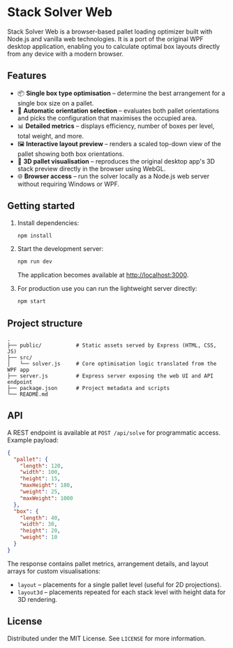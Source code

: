 # Stack Solver Web

Stack Solver Web is a browser-based pallet loading optimizer built with Node.js and vanilla web technologies. It is a port of the original WPF desktop application, enabling you to calculate optimal box layouts directly from any device with a modern browser.

## Features

- 📦 **Single box type optimisation** – determine the best arrangement for a single box size on a pallet.
- 📐 **Automatic orientation selection** – evaluates both pallet orientations and picks the configuration that maximises the occupied area.
- 📊 **Detailed metrics** – displays efficiency, number of boxes per level, total weight, and more.
- 🖼️ **Interactive layout preview** – renders a scaled top-down view of the pallet showing both box orientations.
- 🧱 **3D pallet visualisation** – reproduces the original desktop app's 3D stack preview directly in the browser using WebGL.
- 🌐 **Browser access** – run the solver locally as a Node.js web server without requiring Windows or WPF.

## Getting started

1. Install dependencies:

   ```bash
   npm install
   ```

2. Start the development server:

   ```bash
   npm run dev
   ```

   The application becomes available at [http://localhost:3000](http://localhost:3000).

3. For production use you can run the lightweight server directly:

   ```bash
   npm start
   ```

## Project structure

```
.
├── public/           # Static assets served by Express (HTML, CSS, JS)
├── src/
│   └── solver.js     # Core optimisation logic translated from the WPF app
├── server.js         # Express server exposing the web UI and API endpoint
├── package.json      # Project metadata and scripts
└── README.md
```

## API

A REST endpoint is available at `POST /api/solve` for programmatic access. Example payload:

```json
{
  "pallet": {
    "length": 120,
    "width": 100,
    "height": 15,
    "maxHeight": 180,
    "weight": 25,
    "maxWeight": 1000
  },
  "box": {
    "length": 40,
    "width": 30,
    "height": 20,
    "weight": 10
  }
}
```

The response contains pallet metrics, arrangement details, and layout arrays for custom visualisations:

- `layout` – placements for a single pallet level (useful for 2D projections).
- `layout3d` – placements repeated for each stack level with height data for 3D rendering.

## License

Distributed under the MIT License. See `LICENSE` for more information.
